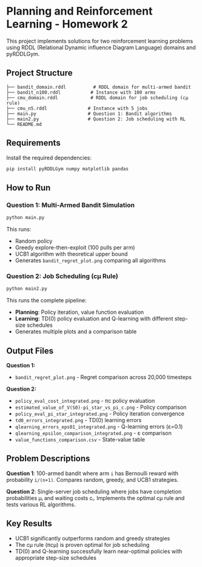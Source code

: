 # Planning and Reinforcement Learning - Homework 2

This project implements solutions for two reinforcement learning problems using RDDL (Relational Dynamic influence Diagram Language) domains and pyRDDLGym.

## Project Structure

```
├── bandit_domain.rddl          # RDDL domain for multi-armed bandit
├── bandit_n100.rddl           # Instance with 100 arms
├── cmu_domain.rddl            # RDDL domain for job scheduling (cμ rule)
├── cmu_n5.rddl               # Instance with 5 jobs
├── main.py                   # Question 1: Bandit algorithms
├── main2.py                  # Question 2: Job scheduling with RL
└── README.md
```

## Requirements

Install the required dependencies:
```bash
pip install pyRDDLGym numpy matplotlib pandas
```

## How to Run

### Question 1: Multi-Armed Bandit Simulation
```bash
python main.py
```
This runs:
- Random policy
- Greedy explore-then-exploit (100 pulls per arm)
- UCB1 algorithm with theoretical upper bound
- Generates `bandit_regret_plot.png` comparing all algorithms

### Question 2: Job Scheduling (cμ Rule)
```bash
python main2.py
```
This runs the complete pipeline:
- **Planning**: Policy iteration, value function evaluation
- **Learning**: TD(0) policy evaluation and Q-learning with different step-size schedules
- Generates multiple plots and a comparison table

## Output Files

**Question 1:**
- `bandit_regret_plot.png` - Regret comparison across 20,000 timesteps

**Question 2:**
- `policy_eval_cost_integrated.png` - πc policy evaluation
- `estimated_value_of_V(S0)-pi_star_vs_pi_c.png` - Policy comparison
- `policy_eval_pi_star_integrated.png` - Policy iteration convergence
- `td0_errors_integrated.png` - TD(0) learning errors
- `qlearning_errors_eps01_integrated.png` - Q-learning errors (ε=0.1)
- `qlearning_epsilon_comparison_integrated.png` - ε comparison
- `value_functions_comparison.csv` - State-value table

## Problem Descriptions

**Question 1**: 100-armed bandit where arm `i` has Bernoulli reward with probability `i/(n+1)`. Compares random, greedy, and UCB1 strategies.

**Question 2**: Single-server job scheduling where jobs have completion probabilities μᵢ and waiting costs cᵢ. Implements the optimal cμ rule and tests various RL algorithms.

## Key Results

- UCB1 significantly outperforms random and greedy strategies
- The cμ rule (πcμ) is proven optimal for job scheduling
- TD(0) and Q-learning successfully learn near-optimal policies with appropriate step-size schedules